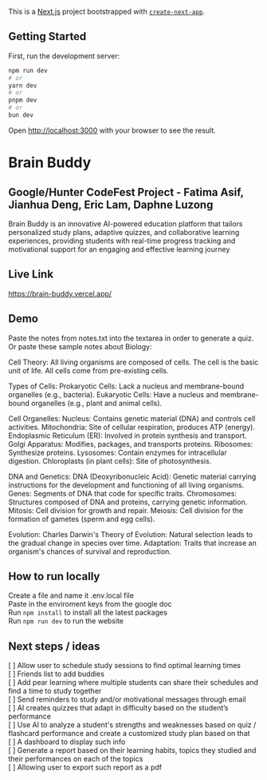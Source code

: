 This is a [Next.js](https://nextjs.org/) project bootstrapped with [`create-next-app`](https://github.com/vercel/next.js/tree/canary/packages/create-next-app).

## Getting Started

First, run the development server:

```bash
npm run dev
# or
yarn dev
# or
pnpm dev
# or
bun dev
```

Open [http://localhost:3000](http://localhost:3000) with your browser to see the result.

# Brain Buddy

## Google/Hunter CodeFest Project - Fatima Asif, Jianhua Deng, Eric Lam, Daphne Luzong

Brain Buddy is an innovative AI-powered education platform that tailors personalized study plans, adaptive quizzes, and collaborative learning experiences, providing students with real-time progress tracking and motivational support for an engaging and effective learning journey

## Live Link
https://brain-buddy.vercel.app/

## Demo
Paste the notes from notes.txt into the textarea in order to generate a quiz. Or paste these sample notes about Biology:

Cell Theory:
All living organisms are composed of cells.
The cell is the basic unit of life.
All cells come from pre-existing cells.

Types of Cells:
Prokaryotic Cells: Lack a nucleus and membrane-bound organelles (e.g., bacteria).
Eukaryotic Cells: Have a nucleus and membrane-bound organelles (e.g., plant and animal cells).

Cell Organelles:
Nucleus: Contains genetic material (DNA) and controls cell activities.
Mitochondria: Site of cellular respiration, produces ATP (energy).
Endoplasmic Reticulum (ER): Involved in protein synthesis and transport.
Golgi Apparatus: Modifies, packages, and transports proteins.
Ribosomes: Synthesize proteins.
Lysosomes: Contain enzymes for intracellular digestion.
Chloroplasts (in plant cells): Site of photosynthesis.

DNA and Genetics:
DNA (Deoxyribonucleic Acid): Genetic material carrying instructions for the development and functioning of all living organisms.
Genes: Segments of DNA that code for specific traits.
Chromosomes: Structures composed of DNA and proteins, carrying genetic information.
Mitosis: Cell division for growth and repair.
Meiosis: Cell division for the formation of gametes (sperm and egg cells).

Evolution:
Charles Darwin's Theory of Evolution: Natural selection leads to the gradual change in species over time.
Adaptation: Traits that increase an organism's chances of survival and reproduction.

## How to run locally
Create a file and name it .env.local file  
Paste in the enviroment keys from the google doc  
Run ```npm install``` to install all the latest packages  
Run ```npm run dev``` to run the website

## Next steps / ideas
[ ] Allow user to schedule study sessions to find optimal learning times  
[ ] Friends list to add buddies  
[ ] Add pear learning where multiple students can share their schedules and find a time to study together  
[ ] Send reminders to study and/or motivational messages through email  
[ ] AI creates quizzes that adapt in difficulty based on the student’s performance  
[ ] Use AI to analyze a student's strengths and weaknesses based on quiz / flashcard performance and create a customized study plan based on that  
[ ] A dashboard to display such info  
[ ] Generate a report based on their learning habits, topics they studied and their performances on each of the topics  
[ ] Allowing user to export such report as a pdf
